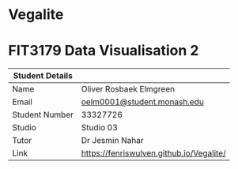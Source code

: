 # Vegalite
# FIT3179 Data Visualisation 2
| Student Details |                                                              |
| --------------- | ------------------------------------------------------------ |
| Name            | Oliver Rosbaek Elmgreen                                      |
| Email           | [oelm0001@student.monash.edu](mailto:oelm0001@student.monash.edu) |
| Student Number  | 33327726                                                     |
| Studio          | Studio 03                                                    |
| Tutor           | Dr Jesmin Nahar                                              |
| Link            | https://fenriswulven.github.io/Vegalite/                     |


